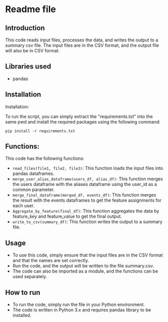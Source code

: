 # Readme file

## Introduction

This code reads input files, processes the data, and writes the output to a summary csv file. The input files are in the CSV format, and the output file will also be in CSV format.

## Libraries used
* pandas

## Installation

Installation:

To run the script, you can simply extract the "requirements.txt" into the same pwd and install the required packages using the following command:
```
pip install -r requirements.txt
```

## Functions:

   This code has the following functions:
* `read_files(file1, file2, file3)`: This function loads the input files into pandas dataframes.
* `merge_user_alias_dataframe(users_df, alias_df)`: This function merges the users dataframe with the aliases dataframe using the user_id as a common parameter.
* `merge_final_dataframe(merged_df, events_df)`: This function merges the result with the events dataframes to get the feature assignments for each user.
* `Aggregate_by_feature(final_df)`: This function aggregates the data by feature_key and feature_value to get the final output.
* `write_to_csv(summary_df)`: This function writes the output to a summary file.

## Usage
   
* To use this code, simply ensure that the input files are in the CSV format and that the names are set correctly.
* Run the code, and the output will be written to the file summary.csv.
* The code can also be imported as a module, and the functions can be used separately.

## How to run
* To run the code, simply run the file in your Python environment.
* The code is written in Python 3.x and requires pandas library to be installed.
